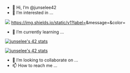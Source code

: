 

- 👋 Hi, I’m @junselee42
- 👀 I’m interested in ...

<img src="https://img.shields.io/badge/42-000000?style=flat-square&logo=&logoColor=white"/></a>
https://img.shields.io/static/v1?label=<LABEL>&message=<MESSAGE>&color=<COLOR>
- 🌱 I’m currently learning ...

[![junselee's 42 stats](https://badge42.herokuapp.com/api/stats/junselee?cursus=C%20Piscine)](https://github.com/junselee42/badge42)

[![junselee's 42 stats](https://badge42.herokuapp.com/api/stats/junselee?privacyName=true)](https://github.com/junselee42/badge42)
- 💞️ I’m looking to collaborate on ...
- 📫 How to reach me ...

<!---
junselee42/junselee42 is a ✨ special ✨ repository because its `README.md` (this file) appears on your GitHub profile.
You can click the Preview link to take a look at your changes.
--->
